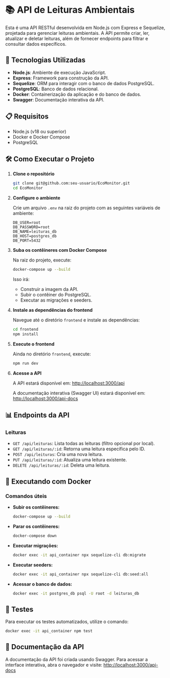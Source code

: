 # 📚 API de Leituras Ambientais

Esta é uma API RESTful desenvolvida em Node.js com Express e Sequelize, projetada para gerenciar leituras ambientais. A API permite criar, ler, atualizar e deletar leituras, além de fornecer endpoints para filtrar e consultar dados específicos.

## 🚀 Tecnologias Utilizadas

- **Node.js**: Ambiente de execução JavaScript.
- **Express**: Framework para construção da API.
- **Sequelize**: ORM para interagir com o banco de dados PostgreSQL.
- **PostgreSQL**: Banco de dados relacional.
- **Docker**: Containerização da aplicação e do banco de dados.
- **Swagger**: Documentação interativa da API.

## 📋 Requisitos

- Node.js (v18 ou superior)
- Docker e Docker Compose
- PostgreSQL

## 🛠️ Como Executar o Projeto

1. **Clone o repositório**

   ```bash
   git clone git@github.com:seu-usuario/EcoMonitor.git
   cd EcoMonitor
   ```

2. **Configure o ambiente**

   Crie um arquivo `.env` na raiz do projeto com as seguintes variáveis de ambiente:

   ```env
   DB_USER=root
   DB_PASSWORD=root
   DB_NAME=leituras_db
   DB_HOST=postgres_db
   DB_PORT=5432
   ```

3. **Suba os contêineres com Docker Compose**

   Na raiz do projeto, execute:

   ```bash
   docker-compose up --build
   ```

   Isso irá:

   - Construir a imagem da API.
   - Subir o contêiner do PostgreSQL.
   - Executar as migrações e seeders.

4. **Instale as dependências do frontend**

   Navegue até o diretório `frontend` e instale as dependências:

   ```bash
   cd frontend
   npm install
   ```

5. **Execute o frontend**

   Ainda no diretório `frontend`, execute:

   ```bash
   npm run dev
   ```

6. **Acesse a API**

   A API estará disponível em: [http://localhost:3000/api](http://localhost:3000/api)

   A documentação interativa (Swagger UI) estará disponível em: [http://localhost:3000/api-docs](http://localhost:3000/api-docs)

## 📊 Endpoints da API

### Leituras

- `GET /api/leituras`: Lista todas as leituras (filtro opcional por local).
- `GET /api/leituras/:id`: Retorna uma leitura específica pelo ID.
- `POST /api/leituras`: Cria uma nova leitura.
- `PUT /api/leituras/:id`: Atualiza uma leitura existente.
- `DELETE /api/leituras/:id`: Deleta uma leitura.

## 🐳 Executando com Docker

### Comandos úteis

- **Subir os contêineres:**

  ```bash
  docker-compose up --build
  ```

- **Parar os contêineres:**

  ```bash
  docker-compose down
  ```

- **Executar migrações:**

  ```bash
  docker exec -it api_container npx sequelize-cli db:migrate
  ```

- **Executar seeders:**

  ```bash
  docker exec -it api_container npx sequelize-cli db:seed:all
  ```

- **Acessar o banco de dados:**

  ```bash
  docker exec -it postgres_db psql -U root -d leituras_db
  ```

## 🧪 Testes

Para executar os testes automatizados, utilize o comando:

```bash
docker exec -it api_container npm test
```

## 📝 Documentação da API

A documentação da API foi criada usando Swagger. Para acessar a interface interativa, abra o navegador e visite: [http://localhost:3000/api-docs](http://localhost:3000/api-docs)

